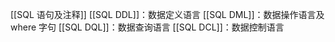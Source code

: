 [[SQL 语句及注释]]
[[SQL DDL]]：数据定义语言
[[SQL DML]]：数据操作语言及 where 字句
[[SQL DQL]]：数据查询语言
[[SQL DCL]]：数据控制语言
